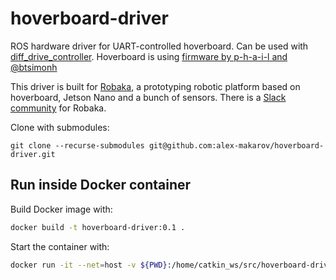 # hoverboard-driver
ROS hardware driver for UART-controlled hoverboard. Can be used with [diff_drive_controller](http://wiki.ros.org/diff_drive_controller). Hoverboard is using [firmware by p-h-a-i-l and @btsimonh](https://github.com/bipropellant/bipropellant-hoverboard-firmware)

This driver is built for [Robaka](https://github.com/alex-makarov/robaka-ros), a prototyping robotic platform based on hoverboard, Jetson Nano and a bunch of sensors. There is a [Slack community](https://join.slack.com/t/robaka/shared_invite/zt-q52yfvnl-IP0h~JDOmgh3VmJ7Hh69Jw) for Robaka.

Clone with submodules:
```
git clone --recurse-submodules git@github.com:alex-makarov/hoverboard-driver.git
```
## Run inside Docker container
Build Docker image with:
```bash
docker build -t hoverboard-driver:0.1 .
```

Start the container with:
```bash
docker run -it --net=host -v ${PWD}:/home/catkin_ws/src/hoverboard-driver --device=/dev/ttyUSB0 hoverboard-driver:0.1
```

